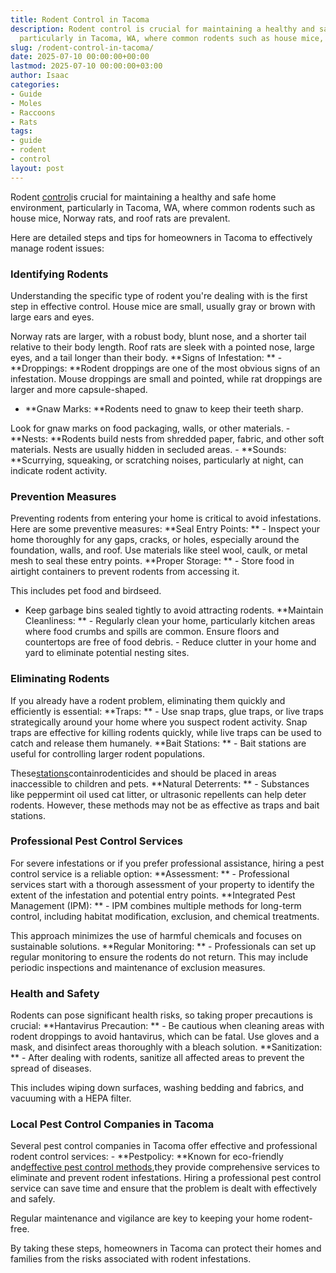 ```yaml
---
title: Rodent Control in Tacoma
description: Rodent control is crucial for maintaining a healthy and safe home environment,
  particularly in Tacoma, WA, where common rodents such as house mice, Norway...
slug: /rodent-control-in-tacoma/
date: 2025-07-10 00:00:00+00:00
lastmod: 2025-07-10 00:00:00+03:00
author: Isaac
categories:
- Guide
- Moles
- Raccoons
- Rats
tags:
- guide
- rodent
- control
layout: post
---
```

Rodent [control](https://pestpolicy.com/rodent-control-in-puyallup/)is crucial for maintaining a healthy and safe home environment, particularly in Tacoma, WA, where common rodents such as house mice, Norway rats, and roof rats are prevalent.

Here are detailed steps and tips for homeowners in Tacoma to effectively manage rodent issues:

###  Identifying Rodents

Understanding the specific type of rodent you're dealing with is the first step in effective control. House mice are small, usually gray or brown with large ears and eyes.

Norway rats are larger, with a robust body, blunt nose, and a shorter tail relative to their body length. Roof rats are sleek with a pointed nose, large eyes, and a tail longer than their body. **Signs of Infestation: ** - **Droppings: **Rodent droppings are one of the most obvious signs of an infestation. Mouse droppings are small and pointed, while rat droppings are larger and more capsule-shaped.

- **Gnaw Marks: **Rodents need to gnaw to keep their teeth sharp.

Look for gnaw marks on food packaging, walls, or other materials. - **Nests: **Rodents build nests from shredded paper, fabric, and other soft materials. Nests are usually hidden in secluded areas. - **Sounds: **Scurrying, squeaking, or scratching noises, particularly at night, can indicate rodent activity.

###  Prevention Measures

Preventing rodents from entering your home is critical to avoid infestations. Here are some preventive measures: **Seal Entry Points: ** - Inspect your home thoroughly for any gaps, cracks, or holes, especially around the foundation, walls, and roof. Use materials like steel wool, caulk, or metal mesh to seal these entry points. **Proper Storage: ** - Store food in airtight containers to prevent rodents from accessing it.

This includes pet food and birdseed.

- Keep garbage bins sealed tightly to avoid attracting rodents. **Maintain Cleanliness: ** - Regularly clean your home, particularly kitchen areas where food crumbs and spills are common. Ensure floors and countertops are free of food debris. - Reduce clutter in your home and yard to eliminate potential nesting sites.

###  Eliminating Rodents

If you already have a rodent problem, eliminating them quickly and efficiently is essential: **Traps: ** - Use snap traps, glue traps, or live traps strategically around your home where you suspect rodent activity. Snap traps are effective for killing rodents quickly, while live traps can be used to catch and release them humanely. **Bait Stations: ** - Bait stations are useful for controlling larger rodent populations.

These[stations](https://pestpolicy.com/best-rat-poison/)containrodenticides and should be placed in areas inaccessible to children and pets. **Natural Deterrents: ** - Substances like peppermint oil used cat litter, or ultrasonic repellents can help deter rodents. However, these methods may not be as effective as traps and bait stations.

###  Professional Pest Control Services

For severe infestations or if you prefer professional assistance, hiring a pest control service is a reliable option: **Assessment: ** - Professional services start with a thorough assessment of your property to identify the extent of the infestation and potential entry points. **Integrated Pest Management (IPM): ** - IPM combines multiple methods for long-term control, including habitat modification, exclusion, and chemical treatments.

This approach minimizes the use of harmful chemicals and focuses on sustainable solutions. **Regular Monitoring: ** - Professionals can set up regular monitoring to ensure the rodents do not return. This may include periodic inspections and maintenance of exclusion measures.

###  Health and Safety

Rodents can pose significant health risks, so taking proper precautions is crucial: **Hantavirus Precaution: ** - Be cautious when cleaning areas with rodent droppings to avoid hantavirus, which can be fatal. Use gloves and a mask, and disinfect areas thoroughly with a bleach solution. **Sanitization: ** - After dealing with rodents, sanitize all affected areas to prevent the spread of diseases.

This includes wiping down surfaces, washing bedding and fabrics, and vacuuming with a HEPA filter.

###  Local Pest Control Companies in Tacoma

Several pest control companies in Tacoma offer effective and professional rodent control services: - **Pestpolicy: **Known for eco-friendly and[effective pest control methods](https://pestpolicy.com/how-much-is-an-exterminator-for-mice/),they provide comprehensive services to eliminate and prevent rodent infestations. Hiring a professional pest control service can save time and ensure that the problem is dealt with effectively and safely.

Regular maintenance and vigilance are key to keeping your home rodent-free.

By taking these steps, homeowners in Tacoma can protect their homes and families from the risks associated with rodent infestations.
